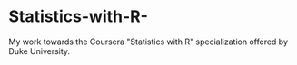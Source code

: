 # Statistics-with-R-
My work towards the Coursera "Statistics with R" specialization offered by Duke University.
